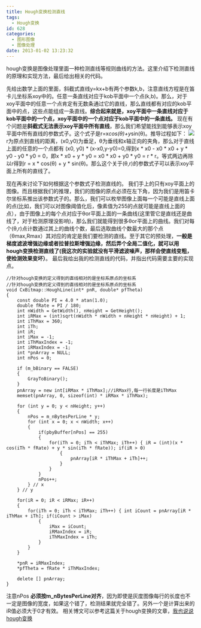 ```yaml
---
title: Hough变换检测直线
tags:
  - Hough变换
id: 628
categories:
  - 图形图像 
  - 图像处理
date: 2013-01-02 13:23:32
---
```


hough变换是图像处理里面一种检测直线等规则曲线的方法。这里介绍下检测直线的原理和实现方法，最后给出相关的代码。

先给出数学上面的里面，斜截式直线y=kx+b有两个参数k,b，注意直线方程是在笛卡儿坐标系xoy中的。任意一条直线对应于kob平面中一个点(k,b)。那么，对于xoy平面中的任意一个点肯定有无数条通过它的直线，那么直线都有对应的kob平面中的点，这些点能组成一条直线。**综合起来就是，xoy平面中一条直线对应于kob平面中的一个点，xoy平面中的一个点对应于kob平面中的一条直线。**
现在有个问题是**斜截式无法表示xoy平面中所有直线**，那么我们希望能找到能够表示xoy平面中所有直线的参数式子。这个式子是r=x*cos(θ)+y*sin(θ)。推导过程如下：
![](https://c7.staticflickr.com/8/7224/27351286542_6ddb76e445_o.jpg)
r为原点到直线的距离，(x0,y0)为垂足，θ为垂线和x轴正向的夹角，那么对于直线上面的任意的一个点都有
(x0, y0) * (x-x0,y-y0)=0,得到x * x0 - x0 * x0 + y * y0 - y0 * y0 = 0，即x * x0 + y * y0 = x0 * x0 + y0 * y0 = r * r。等式两边再除以r得到r = x * cos(θ) + y * sin(θ)。那么这个关于(θ,r)的参数式子可以表示xoy平面上所有的直线了。

现在再来讨论下如何根据这个参数式子检测直线的。
我们手上的只有xoy平面上的图像。而且根据我们的推理，我们的图像的原点必须在左下角，因为我们是用笛卡尔坐标系推出该参数式子的。那么，我们可以枚举图像上面每一个可能是直线上面的点(比如，我们可以对图像阈值化后，像素值为255的点就可能是直线上面的点），由于图像上的每个点对应于θor平面上面的一条曲线(这里管它是直线还是曲线了，对于检测原理没影响)，那么我们就能得到很多θor平面上的曲线。我们对每个(θ,r)点计数通过其上的曲线个数，最后选取曲线个数最大的那个点（θmax,Rmax）其对应的肯定是我们要检测的直线。至于其它的预处理，**一般是梯度滤波增强边缘或者拉普拉斯增强边缘，然后弄个全局二值化，就可以用hough变换检测直线了(我这次的实验就没有平滑滤波噪声，那样会使直线变粗，使检测效果变坏）**。
最后我给出我的检测直线的代码，并指出代码需要主要的实现点。

``` stylus
//针对hough变换的定义得到的直线相对的是坐标系原点的坐标系
//针对hough变换的定义得到的直线相对的是坐标系原点的坐标系
void CxBitmap::HoughLine(int* pnR, double* pfTheta)
{
    const double PI = 4.0 * atan(1.0);
    double fRate = PI / 180;
    int nWidth = GetWidth(), nHeight = GetHeight();
    int iRMax = (int)sqrt(nWidth * nWidth + nHeight * nHeight) + 1;
    int iThMax = 360;
    int iTh;
    int iR;
    int iMax = -1;
    int iThMaxIndex = -1;
    int iRMaxIndex = -1;
    int *pnArray = NULL;
    int nPos = 0;

    if (m_bBinary == FALSE)
    {
        GrayToBinary();
    }
    pnArray = new int[iRMax * iThMax];//iRMax行,每一行长度是iThMax
    memset(pnArray, 0, sizeof(int) * iRMax * iThMax);

    for (int y = 0; y < nHeight; y++)
    {
        nPos = m_nBytesPerLine * y;
        for (int x = 0; x < nWidth; x++)
        {
            if(pbyBuffer[nPos] == 255)
            {
                for(iTh = 0; iTh < iThMax; iTh++) { iR = (int)(x * cos(iTh * fRate) + y * sin(iTh * fRate)); if(iR > 0)
                    {
                        pnArray[iR * iThMax + iTh]++;
                    }
                }
            }
            nPos++;
        } // x
    } // y

    for(iR = 0; iR < iRMax; iR++)
    {
        for(iTh = 0; iTh < iThMax; iTh++) { int iCount = pnArray[iR * iThMax + iTh]; if(iCount > iMax)
            {
                iMax = iCount;
                iRMaxIndex = iR;
                iThMaxIndex = iTh;
            }
        }
    }

    *pnR = iRMaxIndex;
    *pfTheta = fRate * iThMaxIndex;

    delete [] pnArray;
}
```

注意nPos **必须按m_nBytesPerLine对齐**，因为即使是灰度图像每行的长度也不一定是图像的宽度，如果这个错了，检测结果就完全错了。另外一个是计算出来的iR值必须大于0才有效。
相关博文可以参考这篇关于hough变换的文章，[我也说说hough变换](http://www.narutoacm.com/archives/hough-transform/ "我也说说hough变换")
